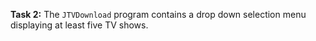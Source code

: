 **Task 2:**  The `JTVDownload` program contains a drop down selection menu displaying at least five TV shows.